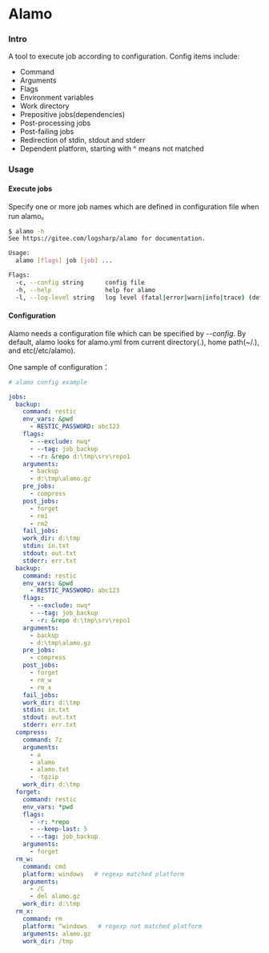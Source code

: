 # Alamo

### Intro
A tool to execute job according to configuration. Config items include:
- Command
- Arguments
- Flags
- Environment variables
- Work directory
- Prepositive jobs(dependencies)
- Post-processing jobs
- Post-failing jobs
- Redirection of stdin, stdout and stderr
- Dependent platform, starting with ^ means not matched

### Usage
#### Execute jobs
Specify one or more job names which are defined in configuration file when run alamo。
```bash
$ alamo -h
See https://gitee.com/logsharp/alamo for documentation.

Usage:
  alamo [flags] job [job] ...

Flags:
  -c, --config string      config file
  -h, --help               help for alamo
  -l, --log-level string   log level (fatal|error|warn|info|trace) (default "info")
```
#### Configuration
Alamo needs a configuration file which can be specified by *--config*. By default, alamo looks for alamo.yml from current directory(.), home path(~/.), and etc(/etc/alamo).

One sample of configuration：
```yml
# alamo config example

jobs:
  backup:
    command: restic
    env_vars: &pwd
      - RESTIC_PASSWORD: abc123
    flags:
      - --exclude: nwq*
      - --tag: job_backup
      - -r: &repo d:\tmp\srv\repo1
    arguments:
      - backup
      - d:\tmp\alamo.gz
    pre_jobs:
      - compress
    post_jobs:
      - forget
      - rm1
      - rm2
    fail_jobs:
    work_dir: d:\tmp
    stdin: in.txt
    stdout: out.txt
    stderr: err.txt
  backup:
    command: restic
    env_vars: &pwd
      - RESTIC_PASSWORD: abc123
    flags:
      - --exclude: nwq*
      - --tag: job_backup
      - -r: &repo d:\tmp\srv\repo1
    arguments:
      - backup
      - d:\tmp\alamo.gz
    pre_jobs:
      - compress
    post_jobs:
      - forget
      - rm_w
      - rm_x
    fail_jobs:
    work_dir: d:\tmp
    stdin: in.txt
    stdout: out.txt
    stderr: err.txt
  compress:
    command: 7z
    arguments:
      - a
      - alamo
      - alamo.txt
      - -tgzip
    work_dir: d:\tmp
  forget:
    command: restic
    env_vars: *pwd
    flags:
      - -r: *repo
      - --keep-last: 5
      - --tag: job_backup
    arguments:
      - forget
  rm_w:
    command: cmd
    platform: windows   # regexp matched platform
    arguments: 
      - /C
      - del alamo.gz
    work_dir: d:\tmp
  rm_x:
    command: rm
    platform: ^windows   # regexp not matched platform
    arguments: alamo.gz
    work_dir: /tmp
```
